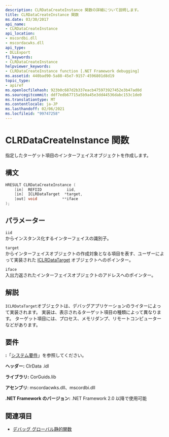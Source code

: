 ```yaml
---
description: CLRDataCreateInstance 関数の詳細について説明します。
title: CLRDataCreateInstance 関数
ms.date: 03/30/2017
api_name:
- CLRDataCreateInstance
api_location:
- mscordbi.dll
- mscordacwks.dll
api_type:
- DLLExport
f1_keywords:
- CLRDataCreateInstance
helpviewer_keywords:
- CLRDataCreateInstance function [.NET Framework debugging]
ms.assetid: 440bad90-5a88-45e7-9157-4596801d8d19
topic_type:
- apiref
ms.openlocfilehash: 923b0c687d2b337eacb475973927452e3b47ad0d
ms.sourcegitcommit: ddf7edb67715a5b9a45e3dd44536dabc153c1de0
ms.translationtype: MT
ms.contentlocale: ja-JP
ms.lasthandoff: 02/06/2021
ms.locfileid: "99747258"
---
```

# <a name="clrdatacreateinstance-function"></a>CLRDataCreateInstance 関数

指定したターゲット項目のインターフェイスオブジェクトを作成します。

## <a name="syntax"></a>構文

```cpp
HRESULT CLRDataCreateInstance (
    [in]  REFIID           iid,
    [in]  ICLRDataTarget  *target,
    [out] void           **iface  
);  
```  
  
## <a name="parameters"></a>パラメーター  

 `iid`  
 からインスタンス化するインターフェイスの識別子。  
  
 `target`  
 からインターフェイスオブジェクトの作成対象となる項目を表す、ユーザーによって実装された [ICLRDataTarget](iclrdatatarget-interface.md) オブジェクトへのポインター。  
  
 `iface`  
 入出力返されたインターフェイスオブジェクトのアドレスへのポインター。  
  
## <a name="remarks"></a>解説  

 `ICLRDataTarget`オブジェクトは、デバッグアプリケーションのライターによって実装されます。 実装は、表示されるターゲット項目の種類によって異なります。 ターゲット項目には、プロセス、メモリダンプ、リモートコンピューターなどがあります。  
  
## <a name="requirements"></a>要件  

 **:**「[システム要件](../../get-started/system-requirements.md)」を参照してください。  
  
 **ヘッダー:** ClrData .idl  
  
 **ライブラリ:** CorGuids.lib  

 **アセンブリ**: mscordacwks.dll、mscordbi.dll
  
 **.NET Framework のバージョン:** .NET Framework 2.0 以降で使用可能
  
## <a name="see-also"></a>関連項目

- [デバッグ グローバル静的関数](debugging-global-static-functions.md)
